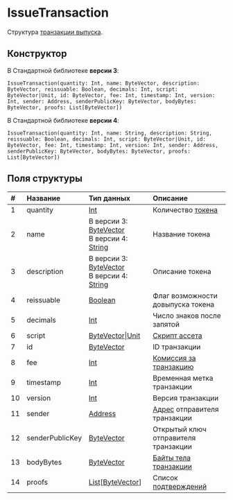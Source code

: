 # IssueTransaction

Структура [транзакции выпуска](/ru/blockchain/transaction-type/issue-transaction).

## Конструктор

В Стандартной библиотеке **версии 3**:

``` ride
IssueTransaction(quantity: Int, name: ByteVector, description: ByteVector, reissuable: Boolean, decimals: Int, script: ByteVector|Unit, id: ByteVector, fee: Int, timestamp: Int, version: Int, sender: Address, senderPublicKey: ByteVector, bodyBytes: ByteVector, proofs: List[ByteVector])
```

В Стандартной библиотеке **версии 4**:

``` ride
IssueTransaction(quantity: Int, name: String, description: String, reissuable: Boolean, decimals: Int, script: ByteVector|Unit, id: ByteVector, fee: Int, timestamp: Int, version: Int, sender: Address, senderPublicKey: ByteVector, bodyBytes: ByteVector, proofs: List[ByteVector])
```

## Поля структуры

| # | Название | Тип данных | Описание |
| :--- | :--- | :--- | :--- |
| 1 | quantity | [Int](/ru/ride/v4/data-types/int) | Количество [токена](/ru/blockchain/token/) |
| 2 | name | В версии 3: [ByteVector](/ru/ride/v4/data-types/byte-vector)<br>В версии 4: [String](/ru/ride/v4/data-types/string) | Название токена |
| 3 | description | В версии 3: [ByteVector](/ru/ride/v4/data-types/byte-vector)<br>В версии 4: [String](/ru/ride/v4/data-types/string) | Описание токена |
| 4 | reissuable | [Boolean](/ru/ride/v4/data-types/boolean) | Флаг возможности довыпуска токена |
| 5 | decimals | [Int](/ru/ride/v4/data-types/int) | Число знаков после запятой |
| 6 | script | [ByteVector](/ru/ride/v4/data-types/byte-vector)&#124;[Unit](/ru/ride/v4/data-types/unit) | [Скрипт ассета](/ru/ride/script/script-types/asset-script) |
| 7 | id | [ByteVector](/ru/ride/v4/data-types/byte-vector) | ID транзакции |
| 8 | fee | [Int](/ru/ride/v4/data-types/int) | [Комиссия за транзакцию](/ru/blockchain/transaction/transaction-fee) |
| 9 | timestamp | [Int](/ru/ride/v4/data-types/int) | Временная метка транзакции |
| 10 | version | [Int](/ru/ride/v4/data-types/int) | Версия транзакции |
| 11 | sender | [Address](/ru/ride/v4/structures/common-structures/address) | [Адрес](/ru/blockchain/account/address) отправителя транзакции |
| 12 | senderPublicKey | [ByteVector](/ru/ride/v4/data-types/byte-vector) | Открытый ключ отправителя транзакции |
| 13 | bodyBytes | [ByteVector](/ru/ride/v4/data-types/byte-vector) | [Байты тела транзакции](/ru/blockchain/glossary#б) |
| 14 | proofs | [List](/ru/ride/v4/data-types/list)[[ByteVector](/ru/ride/v4/data-types/byte-vector)] | Список [подтверждений](/ru/blockchain/transaction/transaction-proof) |

